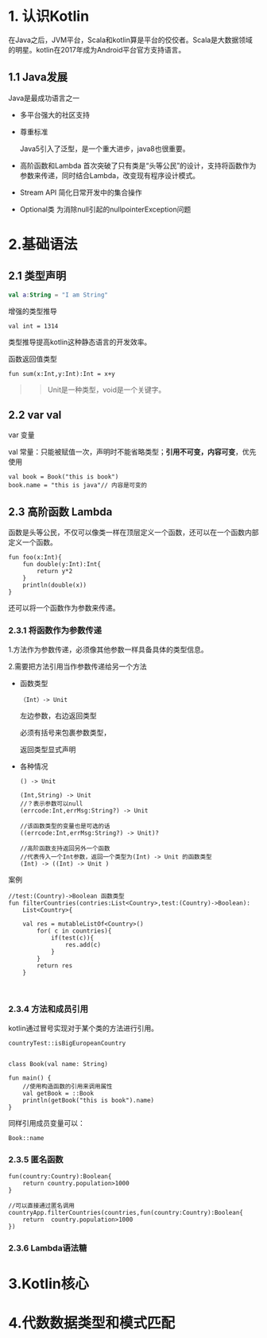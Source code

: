 # 1. 认识Kotlin

在Java之后，JVM平台，Scala和kotlin算是平台的佼佼者。Scala是大数据领域的明星。kotlin在2017年成为Android平台官方支持语言。

## 1.1 Java发展

Java是最成功语言之一

* 多平台强大的社区支持

* 尊重标准

  Java5引入了泛型，是一个重大进步，java8也很重要。

 * 高阶函数和Lambda 首次突破了只有类是“头等公民”的设计，支持将函数作为参数来传递，同时结合Lambda，改变现有程序设计模式。

 * Stream API 简化日常开发中的集合操作

 * Optional类 为消除null引起的nullpointerException问题

















# 2.基础语法



## 2.1 类型声明

```kotlin
val a:String = "I am String"
```

增强的类型推导

```
val int = 1314	
```

类型推导提高kotlin这种静态语言的开发效率。

函数返回值类型

```
fun sum(x:Int,y:Int):Int = x+y
```

> > Unit是一种类型，void是一个关键字。

## 2.2 var val 

var 变量

val 常量：只能被赋值一次，声明时不能省略类型；**引用不可变，内容可变**，优先使用

```
val book = Book("this is book")
book.name = "this is java"// 内容是可变的
```

## 2.3 高阶函数 Lambda

函数是头等公民，不仅可以像类一样在顶层定义一个函数，还可以在一个函数内部定义一个函数。

```
fun foo(x:Int){
	fun double(y:Int):Int{
		return y*2
	}
	println(double(x))
}

```

还可以将一个函数作为参数来传递。

### 2.3.1 将函数作为参数传递

1.方法作为参数传递，必须像其他参数一样具备具体的类型信息。

2.需要把方法引用当作参数传递给另一个方法

* 函数类型

  ```
  （Int）-> Unit 
  ```

  左边参数，右边返回类型

  必须有括号来包裹参数类型，

  返回类型显式声明

* 各种情况

    ```
    () -> Unit
    
    (Int,String) -> Unit
    //？表示参数可以null
    (errcode:Int,errMsg:String?) -> Unit
    
    //该函数类型的变量也是可选的话
    ((errcode:Int,errMsg:String?) -> Unit)?
    
    //高阶函数支持返回另外一个函数
    //代表传入一个Int参数，返回一个类型为(Int) -> Unit 的函数类型
    (Int) -> ((Int) -> Unit )
    
    ```

案例

    //test:(Country)->Boolean 函数类型
    fun filterCountries(contries:List<Country>,test:(Country)->Boolean):
    	List<Country>{
    	
    	val res = mutableListOf<Country>()
            for( c in countries){
    			if(test(c)){
    				res.add(c)
    			}
            }
            return res
    	}

​    



### 2.3.4 方法和成员引用

kotlin通过冒号实现对于某个类的方法进行引用。

```
countryTest::isBigEuropeanCountry
```

```

class Book(val name: String)

fun main() {
    //使用构造函数的引用来调用属性
    val getBook = ::Book
    println(getBook("this is book").name)
}
```

同样引用成员变量可以：

```
Book::name
```

### 2.3.5 匿名函数

```
fun(country:Country):Boolean{
	return country.population>1000
}

//可以直接通过匿名调用
countryApp.filterCountries(countries,fun(country:Country):Boolean{
	return  country.population>1000
})
```

### 2.3.6 Lambda语法糖



# 3.Kotlin核心
# 4.代数数据类型和模式匹配

